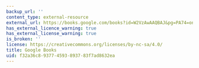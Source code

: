 ```yaml
---
backup_url: ''
content_type: external-resource
external_url: https://books.google.com/books?id=W2VzAwAAQBAJ&pg=PA74=onepage#v=onepage&q&f=false
has_external_licence_warning: true
has_external_license_warning: true
is_broken: ''
license: https://creativecommons.org/licenses/by-nc-sa/4.0/
title: Google Books
uid: f32a36c8-9377-4593-8937-83f7ad8632ea
---
```

